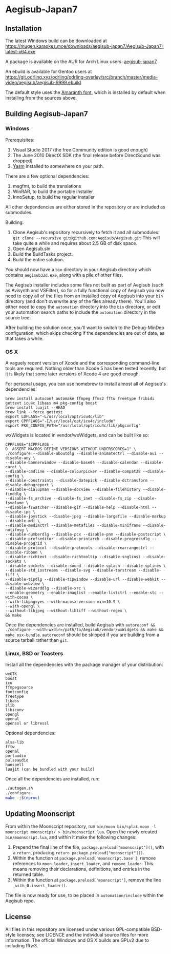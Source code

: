 # Aegisub-Japan7

## Installation

The latest Windows build can be downloaded at https://mugen.karaokes.moe/downloads/aegisub-japan7/Aegisub-Japan7-latest-x64.exe

A package is available on the AUR for Arch Linux users: [aegisub-japan7](https://aur.archlinux.org/packages/aegisub-japan7/)

An ebuild is available for Gentoo users at https://git.odrling.xyz/odrling/odrling-overlay/src/branch/master/media-video/aegisub/aegisub-9999.ebuild

The default style uses the [Amaranth font](https://github.com/googlefonts/amaranth), which is installed by default when installing from the sources above.

## Building Aegisub-Japan7

### Windows

Prerequisites:

1. Visual Studio 2017 (the free Community edition is good enough)
2. The June 2010 DirectX SDK (the final release before DirectSound was dropped)
3. [Yasm](http://yasm.tortall.net/) installed to somewhere on your path.

There are a few optional dependencies:

1. msgfmt, to build the translations
2. WinRAR, to build the portable installer
3. InnoSetup, to build the regular installer

All other dependencies are either stored in the repository or are included as submodules.

Building:

1. Clone Aegisub's repository recursively to fetch it and all submodules: `git clone --recursive git@github.com:Aegisub/Aegisub.git` This will take quite a while and requires about 2.5 GB of disk space.
2. Open Aegisub.sln
3. Build the BuildTasks project.
4. Build the entire solution.

You should now have a `bin` directory in your Aegisub directory which contains `aegisub32d.exe`, along with a pile of other files.

The Aegisub installer includes some files not built as part of Aegisub (such as Avisynth and VSFilter), so for a fully functional copy of Aegisub you now need to copy all of the files from an installed copy of Aegisub into your `bin` directory (and don't overwrite any of the files already there).
You'll also either need to copy the `automation` directory into the `bin` directory, or edit your automation search paths to include the `automation` directory in the source tree.

After building the solution once, you'll want to switch to the Debug-MinDep configuration, which skips checking if the dependencies are out of date, as that takes a while.

### OS X

A vaguely recent version of Xcode and the corresponding command-line tools are required.
Nothing older than Xcode 5 has been tested recently, but it is likely that some later versions of Xcode 4 are good enough.

For personal usage, you can use homebrew to install almost all of Aegisub's dependencies:

	brew install autoconf automake ffmpeg ffms2 fftw freetype fribidi gettext icu4c libass m4 pkg-config boost
	brew install luajit --HEAD
	brew link --force gettext
	export LDFLAGS="-L/usr/local/opt/icu4c/lib"
	export CPPFLAGS="-I/usr/local/opt/icu4c/include"
	export PKG_CONFIG_PATH="/usr/local/opt/icu4c/lib/pkgconfig"

wxWidgets is located in vendor/wxWidgets, and can be built like so:

	CPPFLAGS="$CPPFLAGS -D__ASSERT_MACROS_DEFINE_VERSIONS_WITHOUT_UNDERSCORES=1" \
	./configure --disable-aboutdlg --disable-animatectrl --disable-aui --disable-any \
	--disable-bannerwindow --disable-base64 --disable-calendar --disable-caret \
	--disable-cmdline --disable-colourpicker --disable-compat28 --disable-config \
	--disable-constraints --disable-datepick --disable-dctransform --disable-debugreport \
	--disable-dialupman --disable-docview --disable-filehistory --disable-finddlg \
	--disable-fs_archive --disable-fs_inet --disable-fs_zip --disable-fsvolume \
	--disable-fswatcher --disable-gif --disable-help --disable-html --disable-ipc \
	--disable-joystick --disable-jpeg --disable-largefile --disable-markup --disable-mdi \
	--disable-mediactrl --disable-metafiles --disable-miniframe --disable-notifmsg \
	--disable-numberdlg --disable-pcx --disable-pnm --disable-postscript \
	--disable-prefseditor --disable-printarch --disable-progressdlg --disable-propgrid \
	--disable-protocol --disable-protocols --disable-rearrangectrl --disable-ribbon \
	--disable-richtext --disable-richtooltip --disable-snglinst --disable-sockets \
	--disable-sockets --disable-sound --disable-splash --disable-splines \
	--disable-std_iostreams --disable-svg --disable-tarstream --disable-tiff \
	--disable-tipdlg --disable-tipwindow --disable-url --disable-webkit --disable-webview \
	--disable-wizarddlg --disable-xrc \
	--enable-geometry --enable-imaglist --enable-listctrl --enable-stc --with-cocoa \
	--with-libpng=yes --with-macosx-version-min=10.9 \
	--with-opengl \
	--without-libjpeg --without-libtiff --without-regex \
	&& make

Once the dependencies are installed, build Aegisub with `autoreconf && ./configure --with-wxdir=/path/to/Aegisub/vendor/wxWidgets && make && make osx-bundle`.
`autoreconf` should be skipped if you are building from a source tarball rather than `git`.

### Linux, BSD or Toasters

Install all the dependencies with the package manager of your distribution:

	wxGTK
	boost
	icu
	ffmpegsource
	fontconfig
	freetype
	libass
	zlib
	libiconv
	opengl
	openal
	openssl or libressl

Optional dependencies:

	alsa-lib
	fftw
	openal
	portaudio
	pulseaudio
	hunspell
	luajit (can be bundled with your build)


Once all the dependencies are installed, run:

```bash
./autogen.sh
./configure
make -j$(nproc)
```

## Updating Moonscript

From within the Moonscript repository, run `bin/moon bin/splat.moon -l moonscript moonscript/ > bin/moonscript.lua`.
Open the newly created `bin/moonscript.lua`, and within it make the following changes:

1. Prepend the final line of the file, `package.preload["moonscript"]()`, with a `return`, producing `return package.preload["moonscript"]()`.
2. Within the function at `package.preload['moonscript.base']`, remove references to `moon_loader`, `insert_loader`, and `remove_loader`. This means removing their declarations, definitions, and entries in the returned table.
3. Within the function at `package.preload['moonscript']`, remove the line `_with_0.insert_loader()`.

The file is now ready for use, to be placed in `automation/include` within the Aegisub repo.

## License

All files in this repository are licensed under various GPL-compatible BSD-style licenses; see LICENCE and the individual source files for more information.
The official Windows and OS X builds are GPLv2 due to including fftw3.
